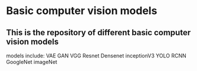 # Basic computer vision models

## This is the repository of different basic computer vision models

models include: VAE GAN VGG Resnet Densenet inceptionV3 YOLO RCNN GoogleNet imageNet

